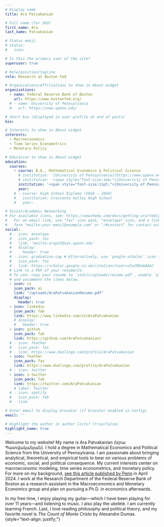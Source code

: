 ```yaml
---
# Display name
title: Ara Patvakanian

# Full name (for SEO)
first_name: Ara
last_name: Patvakanian

# Status emoji
# status:
#   icon:

# Is this the primary user of the site?
superuser: true

# Role/position/tagline
role: Research at Boston Fed

# Organizations/Affiliations to show in About widget
organizations:
  - name: Federal Reserve Bank of Boston
    url: https://www.bostonfed.org/
  # - name: University of Pennsylvania
  #   url: https://www.upenn.edu/

# Short bio (displayed in user profile at end of posts)
bio: 

# Interests to show in About widget
interests:
  - Macroeconomics
  - Time Series Econometrics
  - Monetary Policy

# Education to show in About widget
education:
  courses:
    - course: B.A., Mathematical Economics & Political Science
      # institution: '[University of Pennsylvania](https://www.upenn.edu/) (2024)'
      # institution: '<span style="font-size:1em;">[University of Pennsylvania](https://www.upenn.edu/)&nbsp; &nbsp; &nbsp; &nbsp; &nbsp; &nbsp; &nbsp; &nbsp; &nbsp; &nbsp; &nbsp; &nbsp; &nbsp; &nbsp; &nbsp; &nbsp; &nbsp; &nbsp; &nbsp; &nbsp; &nbsp; &nbsp; &nbsp; &#8239; &#8239; &#8239; 2024</span>'
      institution: '<span style="font-size:11pt;">[University of Pennsylvania](https://www.upenn.edu/) | 2024</span>'
      year: 
    # - course: High School Diploma (2016 – 2020)
    #   institution: Crescenta Valley High School
    #   year:

# Social/Academic Networking
# For available icons, see: https://wowchemy.com/docs/getting-started/page-builder/#icons
#   For an email link, use "fas" icon pack, "envelope" icon, and a link in the
#   form "mailto:your-email@example.com" or "/#contact" for contact widget.
social:
  # - icon: envelope
  #   icon_pack: fas
  #   link: 'mailto:arap15@sas.upenn.edu'
  #   display:
  #     header: true
  # - icon: graduation-cap # Alternatively, use `google-scholar` icon from `ai` icon pack
  #   icon_pack: fas
  #   link: https://scholar.google.co.uk/citations?user=sIwtMXoAAAAJ
  # Link to a PDF of your resume/CV.
  # To use: copy your resume to `static/uploads/resume.pdf`, enable `ai` icons in `params.yaml`,
  # and uncomment the lines below.
  - icon: cv
    icon_pack: ai
    link: "/uploads/AraPatvakanianResume.pdf"
    display:
      header: true
  - icon: linkedin
    icon_pack: fab
    link: https://www.linkedin.com/in/AraPatvakanian
    # display:
    #   header: true
  - icon: github
    icon_pack: fab
    link: https://github.com/AraPatvakanian/
  # - icon: feather
  #   icon_pack: fas
  #   link: https://www.duolingo.com/profile/AraPatvakanian
  - icon: feather
    icon_pack: fas
    link: https://www.duolingo.com/profile/AraPatvakanian
  # - icon: twitter
  - icon: x-twitter
    icon_pack: fab
    link: https://twitter.com/AraPatvakanian
    # label: Twitter
  # - icon: spotify
  #   icon_pack: fab
  #   link: 

# Enter email to display Gravatar (if Gravatar enabled in Config)
email: ''

# Highlight the author in author lists? (true/false)
highlight_name: true
---
```


Welcome to my website! My name is Ara Patvakanian (Արա Պատվականյան). I hold a degree in Mathematical Economics and Political Science from the University of Pennsylvania. I am passionate about bringing analytical, theoretical, and empirical tools to bear on various problems of economic, social, and political consequence. My current interests center on macroeconomic modeling, time series econometrics, and monetary policy. For more on my background, [see this article published by Penn](https://penntoday.upenn.edu/news/who-what-why-ara-patvakanian) in April 2024. I work at the Research Department of the Federal Reserve Bank of Boston as a research assistant in the Macroeconomics and Monetary Economics group and plan on pursuing a Ph.D. in economics afterwards.
<!-- 
Throughout my time at Penn, I worked on various research projects and wrote my undergraduate thesis in economics. I also served in multiple leadership positions: I was a two-year member and chairman of the Penn Department of Economics Undergraduate Advisory Board, former Co-President of the Penn Undergraduate Economics Society, Co-President of the Penn Armenian Students Association, and a Resident Advisor (RA) in Harrison College House. -->

In my free time, I enjoy playing my guitar—which I have been playing for over 11 years—and listening to music. I also play the ukelele. I am currently learning French. Last, I love reading philosophy and political theory, and my favorite novel is *The Count of Monte Cristo* by Alexandre Dumas.
{style="text-align: justify;"}

